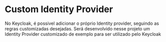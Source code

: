 # Custom Identity Provider
No Keycloak, é possivel adicionar o próprio Identity provider, seguindo as regras customizadas
desejadas.
Será desenvolvido nesse projeto um Identity Provider customizado de exemplo para ser utilizado 
pelo Keycloak

